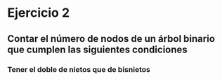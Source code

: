 # Ejercicio 2
## Contar el número de nodos de un árbol binario que cumplen las siguientes condiciones
### Tener el  doble de nietos que de bisnietos